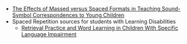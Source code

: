 - [The Effects of Massed versus Spaced Formats in Teaching Sound-Symbol Correspondences to Young Children](https://www.researchgate.net/publication/240535341_The_Effects_of_Massed_versus_Spaced_Formats_in_Teaching_Sound-Symbol_Correspondences_to_Young_Children)
- Spaced Repetition sources for students with Learning Disabilities
	- [Retrieval Practice and Word Learning in Children With Specific Language Impairment](https://www.ncbi.nlm.nih.gov/pmc/articles/PMC8084525/)
